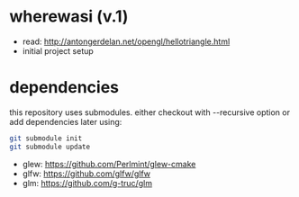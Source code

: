 

wherewasi (v.1)
===============

- read: http://antongerdelan.net/opengl/hellotriangle.html
- initial project setup

dependencies
============
this repository uses submodules. either checkout with --recursive option or add dependencies later using:

```sh
git submodule init
git submodule update
```

- glew: https://github.com/Perlmint/glew-cmake
- glfw: https://github.com/glfw/glfw
- glm: https://github.com/g-truc/glm